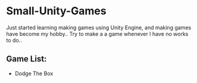 # Small-Unity-Games

Just started learning making games using Unity Engine, and making games have become my hobby..
Try to make a a game whenever I have no works to do..

## Game List:
* Dodge The Box
